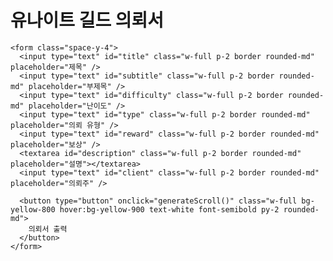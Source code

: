 <!DOCTYPE html>
<html lang="ko">
<head>
  <meta charset="UTF-8" />
  <title>유나이트 길드 의뢰서</title>
  <script src="https://cdn.tailwindcss.com"></script>
  <style>
    @font-face {
      font-family: 'NanumMyeongjo';
      src: url('https://cdn.jsdelivr.net/gh/projectnoonnu/noonfonts_2107@1.1/NanumMyeongjo.woff') format('woff');
      font-weight: normal;
      font-style: normal;
    }
    @import url('https://fonts.googleapis.com/css2?family=Great+Vibes&display=swap');

    body {
      background-color: #fef9f0;
      font-family: 'NanumMyeongjo', serif;
    }

    .scroll-output {
      position: relative;
      width: 600px;
      height: 850px;
      margin: auto;
      background-image: url('https://upload.wikimedia.org/wikipedia/commons/3/37/Old_paper_texture_03.jpg'); /* 구겨진 양피지 */
      background-size: contain;
      background-repeat: no-repeat;
      background-position: center;
      padding: 50px;
      color: #2f1b0c;
    }

    .scroll-output .field {
      position: absolute;
    }

    .title { top: 130px; left: 130px; font-size: 28px; font-weight: bold; }
    .subtitle { top: 180px; left: 135px; font-size: 16px; }
    .difficulty { top: 190px; right: 100px; font-size: 16px; }
    .reward { top: 300px; left: 100px; font-size: 16px; }
    .type { top: 330px; left: 100px; font-size: 16px; }
    .description { top: 370px; left: 100px; width: 400px; font-size: 16px; line-height: 1.5; }
    .client-box {
      bottom: 90px; left: 50px;
      font-size: 18px;
      display: flex;
      align-items: center;
      gap: 15px;
    }

    .signature {
      font-family: 'Great Vibes', cursive;
      font-size: 24px;
      color: #5e1d10;
    }

    .seal {
      width: 60px;
      height: auto;
    }
  </style>
</head>
<body class="p-6">

  <div class="max-w-2xl mx-auto bg-white rounded-xl p-6 shadow-lg space-y-4">
    <h1 class="text-3xl font-bold text-center text-yellow-900 mb-4">유나이트 길드 의뢰서</h1>

    <form class="space-y-4">
      <input type="text" id="title" class="w-full p-2 border rounded-md" placeholder="제목" />
      <input type="text" id="subtitle" class="w-full p-2 border rounded-md" placeholder="부제목" />
      <input type="text" id="difficulty" class="w-full p-2 border rounded-md" placeholder="난이도" />
      <input type="text" id="type" class="w-full p-2 border rounded-md" placeholder="의뢰 유형" />
      <input type="text" id="reward" class="w-full p-2 border rounded-md" placeholder="보상" />
      <textarea id="description" class="w-full p-2 border rounded-md" placeholder="설명"></textarea>
      <input type="text" id="client" class="w-full p-2 border rounded-md" placeholder="의뢰주" />

      <button type="button" onclick="generateScroll()" class="w-full bg-yellow-800 hover:bg-yellow-900 text-white font-semibold py-2 rounded-md">
        의뢰서 출력
      </button>
    </form>
  </div>

  <script>
    function generateScroll() {
      const title = document.getElementById('title').value;
      const subtitle = document.getElementById('subtitle').value;
      const difficulty = document.getElementById('difficulty').value;
      const reward = document.getElementById('reward').value;
      const type = document.getElementById('type').value;
      const description = document.getElementById('description').value;
      const client = document.getElementById('client').value;

      const scroll = document.createElement('div');
      scroll.className = 'scroll-output';

      scroll.innerHTML = `
        <div class="field title">${title}</div>
        <div class="field subtitle">${subtitle}</div>
        <div class="field difficulty">${difficulty}</div>
        <div class="field reward">${reward}</div>
        <div class="field type">${type}</div>
        <div class="field description">${description}</div>
        <div class="field client-box">
          <span class="signature">${client}</span>
          <span class="signature">Unite</span>
          <img src="https://upload.wikimedia.org/wikipedia/commons/9/94/Wax_Seal_Red.png" class="seal" />
        </div>
      `;

      const existing = document.getElementById('scroll-container');
      if (existing) existing.remove();

      const container = document.createElement('div');
      container.id = 'scroll-container';
      container.className = 'mt-10 flex justify-center';
      container.appendChild(scroll);
      document.body.appendChild(container);
    }
  </script>
</body>
</html>

